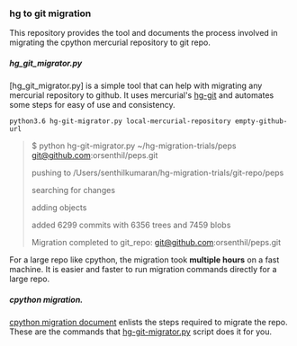 ### hg to git migration

This repository provides the tool and documents the process involved in migrating the cpython mercurial repository
to git repo.

##### hg_git_migrator.py

[hg_git_migrator.py] is a simple tool that can help with migrating any mercurial repository to github. It uses
mercurial's [hg-git](hg-git.github.io) and automates some steps for easy of use and consistency.

```
python3.6 hg-git-migrator.py local-mercurial-repository empty-github-url
```

>$ python hg-git-migrator.py ~/hg-migration-trials/peps git@github.com:orsenthil/peps.git
>
>pushing to /Users/senthilkumaran/hg-migration-trials/git-repo/peps
>
>searching for changes
>
>adding objects
>
>added 6299 commits with 6356 trees and 7459 blobs
>
>Migration completed to git_repo: git@github.com:orsenthil/peps.git

For a large repo like cpython, the migration took **multiple hours** on a fast machine. It is easier and faster to run
migration commands directly for a large repo.

##### cpython migration.

[cpython migration document] enlists the steps required to migrate the repo. These are the commands that
[hg-git-migrator.py] script does it for you.


[hg-git-migrator.py]: https://github.com/orsenthil/cpython-hg-to-git/blob/master/hg_git_migrator.py
[cpython migration document]: https://github.com/orsenthil/cpython-hg-to-git/blob/master/cpython-migration.md
